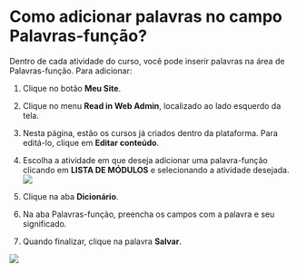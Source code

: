 # Como adicionar palavras no campo Palavras-função?

Dentro de cada atividade do curso, você pode inserir palavras na área de Palavras-função. Para adicionar:

1. Clique no botão **Meu Site**.

2. Clique no menu **Read in Web Admin**, localizado ao lado esquerdo da tela.

3. Nesta página, estão os cursos já criados dentro da plataforma. Para editá-lo, clique em **Editar conteúdo**.

4. Escolha a atividade em que deseja adicionar uma palavra-função clicando em **LISTA DE MÓDULOS** e selecionando a atividade desejada.![](https://raw.githubusercontent.com/mupi/readinweb-docs/master/images/select-act.png)

5. Clique na aba **Dicionário**. 
6. Na aba Palavras-função, preencha os campos com a palavra e seu significado.

7. Quando finalizar, clique na palavra **Salvar**.


  ![](https://raw.githubusercontent.com/mupi/readinweb-docs/master/images/word.png)